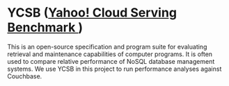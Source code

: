 # YCSB ([Yahoo! Cloud Serving Benchmark ](https://github.com/brianfrankcooper/YCSB))
This is an open-source specification and program suite for evaluating retrieval and maintenance capabilities of computer programs. It is often used to compare relative performance of NoSQL database management systems. We use YCSB in this project to run performance analyses against Couchbase.